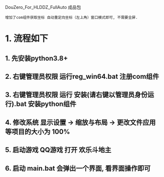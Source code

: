 
DouZero_For_HLDDZ_FullAuto 成品包

```
增加了com组件获取坐标 自动重定向坐标（左上角）窗口模式即可, 不需要全屏.
```


# 1. 流程如下

## 1. 先安装python3.8+

## 2. 右键管理员权限 运行reg_win64.bat 注册com组件

## 3. 右键管理员权限 运行 安装(请右键以管理员身份运行).bat 安装python组件

## 4. 修改系统 显示设置 -> 缩放与布局 -> 更改文件应用等项目的大小为 100%

## 5. 启动游戏 QQ游戏 打开 欢乐斗地主

## 6. 启动 main.bat 会弹出一个界面, 看界面操作即可

